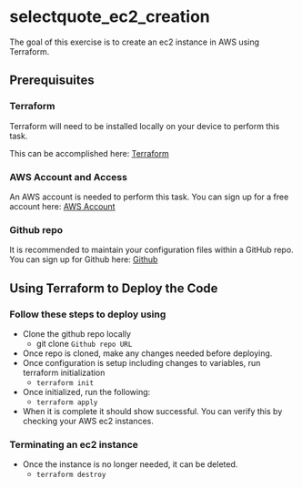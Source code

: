 # selectquote_ec2_creation

The goal of this exercise is to create an ec2 instance in AWS using Terraform.

## Prerequisuites

### Terraform

Terraform will need to be installed locally on your device to perform this task.

This can be accomplished here: [Terraform](https://learn.hashicorp.com/tutorials/terraform/install-cli)


### AWS Account and Access

An AWS account is needed to perform this task. You can sign up for a free account here: [AWS Account](https://aws.amazon.com/free/?all-free-tier.sort-by=item.additionalFields.SortRank&all-free-tier.sort-order=asc&awsf.Free%20Tier%20Types=*all&awsf.Free%20Tier%20Categories=*all)

### Github repo

It is recommended to maintain your configuration files within a GitHub repo. You can sign up for Github here: [Github](https://github.com/)

## Using Terraform to Deploy the Code

### Follow these steps to deploy using 

- Clone the github repo locally
    - git clone ```Github repo URL```
- Once repo is cloned, make any changes needed before deploying.
- Once configuration is setup including changes to variables, run terraform initialization
    - ```terraform init```
- Once initialized, run the following:
    - ```terraform apply```
- When it is complete it should show successful. You can verify this by checking your AWS ec2 instances.

### Terminating an ec2 instance
- Once the instance is no longer needed, it can be deleted.
    - ```terraform destroy```